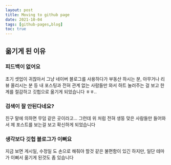```yaml
---
layout: post
title: Moving to github page
date: 2021-10-04
tags: [github-pages,blog]
toc: true
---
```


## 옮기게 된 이유

### 피드백이 없어요
초기 셋업이 귀찮아서 그냥 네이버 블로그를 사용하다가 부동산 하시는 분, 아무거나 리뷰 올리시는 분 등 내 포스팅과 전혀 관계 없는 사람들만 와서 하트 눌러주는 걸 보고 한계를 절감하고 깃헙으로 옮기게 되었습니다 ㅎㅎ..

### 검색이 잘 안된다네요?
친구 말에 의하면 무덤 같은 곳이라고...
그런데 위 처럼 전혀 생뚱 맞은 사람들만 들어와서 제 포스트를 보는걸 보고 확신하게 되었습니다

### 생각보다 깃헙 블로그가 이뻐요
지금 보면 게시일, 수정일 도 손으로 해줘야 할것 같은 불편함이 있긴 하지만, 일단 테마가 이뻐서 옮기게 된것도 좀 있습니다
